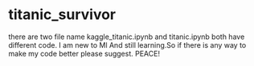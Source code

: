 # titanic_survivor
there are two file name kaggle_titanic.ipynb and titanic.ipynb both have different code.
I am new to Ml And still learning.So if there is any way to make my code better please suggest.
PEACE!
